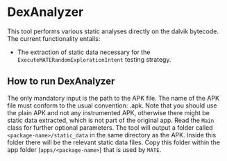 # DexAnalyzer

This tool performs various static analyses directly on the dalvik bytecode. The current functionality entails:

* The extraction of static data necessary for the `ExecuteMATERandomExplorationIntent` testing strategy.

## How to run DexAnalyzer

The only mandatory input is the path to the APK file. The name of the APK file must conform to the usual convention:
<package-name>.apk. Note that you should use the plain APK and not any instrumented APK, otherwise there might be 
static data extracted, which is not part of the original app. Read the `Main` class for further optional parameters.
The tool will output a folder called `<package-name>/static_data` in the same directory as the APK. Inside this folder
there will be the relevant static data files. Copy this folder within the app folder (`apps/<package-name>`) that is used
by `MATE`.
